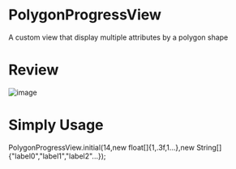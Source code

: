# PolygonProgressView
A custom view that display multiple attributes by a polygon shape

# Review
![image](https://github.com/TacticalTwerking/PolygonProgressView/blob/master/art/device-2016-06-27-145918.png)

# Simply Usage
PolygonProgressView.initial(14,new float[]{1,.3f,1...},new String[]{"label0","label1","label2"...});
